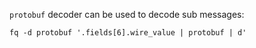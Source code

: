 `protobuf` decoder can be used to decode sub messages:

```
fq -d protobuf '.fields[6].wire_value | protobuf | d'
```
